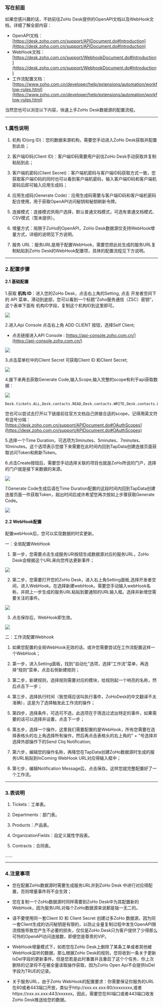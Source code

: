 ### 写在前面
如果您感兴趣的话，不妨前往ZoHo Desk提供的OpenAPI文档以及WebHook文档，详细了解全部内容：

- OpenAPI文档：[https://desk.zoho.com.cn/support/APIDocument.do#Introduction](https://desk.zoho.com.cn/support/APIDocument.do#Introduction)
- WebHook文档：[https://desk.zoho.com.cn/support/WebhookDocument.do#Introduction](https://desk.zoho.com.cn/support/WebhookDocument.do#Introduction)
- 工作流配置文档：[https://www.zoho.com.cn/developer/help/extensions/automation/workflow-rules.html](https://www.zoho.com.cn/developer/help/extensions/automation/workflow-rules.html)

当然您也可以浏览以下内容，快速上手ZoHo Desk数据源的配置流程。

---

### 1.属性说明

1. 机构 ID(org ID)：您的数据来源机构，需要您手动进入ZoHo Desk获取并配置到此处；

2. 客户端ID码(Client ID)：客户端ID码需要用户前往ZoHo Desk手动获取并复制粘贴到此；

3. 客户端机密码(Client Secret)：客户端机密码与客户端ID码获取方式一致，您获取客户端ID码的同时也可以看到客户端机密码，输入客户端ID码和客户端机密码后即可输入应用生成码；

4. 应用生成码(Generate Code)：应用生成码需要与客户端ID码和客户端机密码配合使用，用于获取OpenAPI访问秘钥和秘钥刷新令牌。

5. 连接模式：连接模式供用户选择，默认普通文档模式，可选有普通文档模式、CSV模式（暂未提供）。

6. 增量方式：局限于ZoHo的OpenAPI，ZoHo Desk数据源仅支持WebHook增量方式，详细的说明见下方说明。

7. 服务 URL：服务URL是用于配置WebHook，需要您把此处生成的服务URL复制粘贴到ZoHo Desk的WebHook配置项，具体的配置流程见下方说明。

---

### 2.配置步骤
#### 2.1 基础配置
1.获取 **机构 ID**：进入您的ZoHo Desk，点击右上角的Setting, 点击 开发者空间下 的 API 菜单，滑动到底部，您可以看到一个标题“Zoho服务通信（ZSC）密钥”，这个表单下面有 机构ID字段，复制这个机构ID到这里即可。

![](https://gitee.com/code-on-top/picture-temp/raw/master/picture/zoho_org_id.png)

2.进入Api Console 点击右上角 ADD CLIENT 按钮，选择Self Client;
 - 点击链接进入API Console : [https://api-console.zoho.com.cn/](https://api-console.zoho.com.cn/)

![](https://gitee.com/code-on-top/picture-temp/raw/master/picture/zoho_api_colsole.png)

3.点击菜单栏中的Client Secret 可获取Client ID 和Client Secret;

![](https://gitee.com/code-on-top/picture-temp/raw/master/picture/zoho_api_client_id.png)

4.接下来再去获取Generate Code,输入Scope,输入完整的scope有利于api获取数据：

![](https://gitee.com/code-on-top/picture-temp/raw/master/picture/zoho_generate_code.png)

```
Desk.tickets.ALL,Desk.contacts.READ,Desk.contacts.WRITE,Desk.contacts.UPDATE,Desk.contacts.CREATE,Desk.tasks.ALL,Desk.basic.READ,Desk.basic.CREATE,Desk.settings.ALL,Desk.events.ALL,Desk.articles.READ,Desk.articles.CREATE,Desk.articles.UPDATE,Desk.articles.DELETE
```

您也可以尝试去打开以下链接前往官方文档自己拼接合适的scope，记得用英文符号逗号分隔：
[https://desk.zoho.com.cn/support/APIDocument.do#OAuthScopes](https://desk.zoho.com.cn/support/APIDocument.do#OAuthScopes)

5.选择一个Time Duration，可选项为3minutes、5minutes、7minutes、10minutes。这个选项表示您接下来需要在此时间内回到TapData创建连接页面获取访问Token和刷新Token。

6.点击Create按钮后，需要您手动选择关联的项目也就是ZoHo所说的门户，选择的门户就是接下来数据的来源。

![](https://gitee.com/code-on-top/picture-temp/raw/master/picture/zoho_generate_code_2.png)

7.Generate Code生成后请在Time Duration配置的这段时间内回到TapData创建连接页面一件获取Token，超出时间后或许希望您再次按如上步骤获取Generate Code。

![](https://gitee.com/code-on-top/picture-temp/raw/master/picture/zoho_generate_code_3.png)

#### 2.2 WebHook配置

配置webHook后，您可以实现数据的时实更新。

一：全局配置WebHook

1. 第一步，您需要点击生成服务URl按钮生成数据源对应的服务URL，ZoHo Desk会根据这个URL来向您传达更新事件；

![](https://gitee.com/code-on-top/picture-temp/raw/master/picture/zoho_webhook_1.png)

2. 第二步，您需要打开您的ZoHo Desk，进入右上角Setting面板,选择开发者空间，进入WebHook。在选择新建webHook。需要您手动输入webHook名称，并把上一步生成的服务URL粘贴到要通知的URL输入框。选择并新增您需要关注的事件。

![](hhttps://gitee.com/code-on-top/picture-temp/raw/master/picture/zoho_webhook_2.png)

3. 点击保存后，WebHook即生效。

![](https://gitee.com/code-on-top/picture-temp/raw/master/picture/zoho_webhook_3.png)

二：工作流配置Webhook

1. 如果您配置的全局WebHook无效的话，或许您需要尝试在工作流配置这样一个WebHook；

2. 第一步，进入Setting面板，找到“自动化”选项，选择“工作流”菜单，再选择“规则”菜单，点击右侧新建规则；

3. 第二步，新建规则，选择规则需要对应的模块，给规则起一个响亮的名称，然后点击下一步；

4. 第三步，选择执行时间（我觉得应该叫执行事件，ZoHoDesk的中文翻译不太准确），这是为了选择触发此工作流的操作；

5. 第四步，选择条件，可选可不选，此选项在于筛选过滤出特定的事件，如果需要的话可以选择并设置，点击下一步；

6. 第五步，选择一个操作，这里我们需要配置的是WebHook，所有您需要在选择表格头的左上角选择所有操作，然后再点击表格头的右上角的" + "号选择并选择外部操作下的Send Cliq Notification;

7. 第六步，编辑您的操作名称，再降您在TapData创建ZoHo数据源时生成的服务URL粘贴到InComing WebHook URL对应得输入框中；

8. 第七步，编辑Notification Message后，点击保存。这样您就完整配置好了一个工作流。

---

### 3.表说明
1. Tickets：工单表。

2. Departments：部门表。

3. Products：产品表。

4. OrganizationFields：自定义属性字段表。

5. Contracts：合同表。

......

---

### 4.注意事项

- 您在配置ZoHo数据源时需要生成服务URL并到ZoHo Desk 中进行对应得配置，否则增量事件将不会生效；

- 您在复制一个ZoHo数据源时同样需要到ZoHo Desk中为其配置新的WebHook，因为服务URL对每个ZoHo数据源来说都是独一无二的。

- 请不要使用同一套Client ID 和 Client Secret 创建过多ZoHo 数据源，因为同一套Client生成的访问秘钥是有限的，以防止全量复制过程中发生OpenAPI限流措施导致您产生不必要的损失，仅仅是ZoHo Desk只为客户提供了少得那么可怜的OpenAPI访问连接数，即便您是尊贵的VIP。

- WebHook增量模式下，如若您在ZoHo Desk上删除了某条工单或者其他被WebHook监听的数据，那么根据ZoHo Desk的规则，您将收到一条关于更新IsDel字段的更新事件。但是您若是此时重置并且重启了这个个任务，你上次删除的记录将不在被全量读取操作获取，因为ZoHo Open Api不会提供IsDel字段为TRUE的记录。

- 关于服务URL，由于ZoHo WebHook的配置要求：你需要保证你服务的URL在80或者443端口开放，类似于http://xxx.xx.xxx:80/xxxxxxxx,或者https://xxx.xx.xxx:443/xxxxxx。因此，需要您在80端口或者443端口收发ZoHo Desk推送给您的数据。